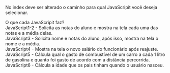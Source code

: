 No index deve ser alterado o caminho para qual JavaScripit você deseja selecionar.

O que cada JavaScripit faz? <br>
JavaScript1-2 - Solicita as notas do aluno e mostra na tela cada uma das notas e a média delas. <br>
JavaScript3 - Solicita nome e notas do aluno, após isso, mostra na tela o nome e a média.<br>
JavaScript4 - Mostra na tela o novo salário do funcionário após reajuste.<br>
JavaScript5 - Cálcula qual o gasto de combustível de um carro a cada 1 litro de gasolina e quanto foi gasto de acordo com a distância percorrida.<br>
JavaScript6 - Cálcula a idade que os pais tinham quando o usuário nasceu.<br>
